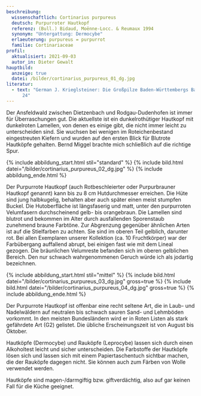 ```yaml
---
beschreibung:
  wissenschaftlich: Cortinarius purpureus
  deutsch: Purpurroter Hautkopf
  referenz: (Bull.) Bidaud, Moënne-Locc. & Reumaux 1994
  synonym: "Untergattung: Dermocybe"
  erlaeuterung: purpureus = purpurrot
  familie: Cortinariaceae
profil:
  aktualisiert: 2021-09-03
  autor_in: Dieter Gewalt
hauptbild:
  anzeige: true
  datei: /bilder/cortinarius_purpureus_01_dg.jpg
literatur:
  - text: "German J. Krieglsteiner: Die Großpilze Baden-Württembergs Band 5, S. 23 -
      24"
---
```

Der Ansfeldwald zwischen Dietzenbach und Rodgau-Dudenhofen ist immer für Überraschungen gut. Die aktuellste ist ein dunkelrothütiger Hautkopf mit dunkelroten Lamellen, von denen es einige gibt, die nicht immer leicht zu unterscheiden sind. Sie wuchsen bei wenigen im Roteichenbestand eingestreuten Kiefern und wurden auf den ersten Blick für Blutrote Hautköpfe gehalten. Bernd Miggel brachte mich schließlich auf die richtige Spur.

{% include abbildung_start.html stil="standard" %}
{% include bild.html datei="/bilder/cortinarius_purpureus_02_dg.jpg" %}
{% include abbildung_ende.html %}

Der Purpurrote Hautkopf (auch Rotbeschleierter oder Purpurbrauner Hautkopf genannt) kann bis zu 8 cm Hutdurchmesser erreichen. Die Hüte sind jung halbkugelig, behalten aber auch später einen meist stumpfen Buckel. Die Hutoberfläche ist längsfaserig und matt, unter den purpurroten Velumfasern durchscheinend gelb- bis orangebraun. Die Lamellen sind blutrot und bekommen im Alter durch ausfallenden Sporenstaub zunehmend braune Farbtöne. Zur Abgrenzung gegenüber ähnlichen Arten ist auf die Stielfarben zu achten. Sie sind im oberen Teil gelblich, darunter rot. Bei allen Exemplaren unserer Kollektion (ca. 10 Fruchtkörper) war der Farbübergang auffallend abrupt, bei einigen fast wie mit dem Lineal gezogen. Die bräunlichen Velumreste befanden sich im oberen gelblichen Bereich. Den nur schwach wahrgenommenen Geruch würde ich als jodartig bezeichnen.

{% include abbildung_start.html stil="mittel" %}
{% include bild.html datei="/bilder/cortinarius_purpureus_03_dg.jpg" gross=true %}
{% include bild.html datei="/bilder/cortinarius_purpureus_04_dg.jpg" gross=true %}
{% include abbildung_ende.html %}

Der Purpurrote Hautkopf ist offenbar eine recht seltene Art, die in Laub- und Nadelwäldern auf neutralen bis schwach sauren Sand- und Lehmböden vorkommt. In den meisten Bundesländern wird er in Roten Listen als stark gefährdete Art (G2) gelistet.  Die übliche Erscheinungszeit ist von August bis Oktober. 

Hautköpfe (Dermocybe) und Rauköpfe (Leprocybe) lassen sich durch einen Alkoholtest leicht und sicher unterscheiden. Die Farbstoffe der Hautköpfe lösen sich und lassen sich mit einem Papiertaschentuch sichtbar machen, die der Rauköpfe dagegen nicht. Sie können auch zum Färben von Wolle verwendet werden.

Hautköpfe sind magen-/darmgiftig bzw. giftverdächtig, also auf gar keinen Fall für die Küche geeignet.